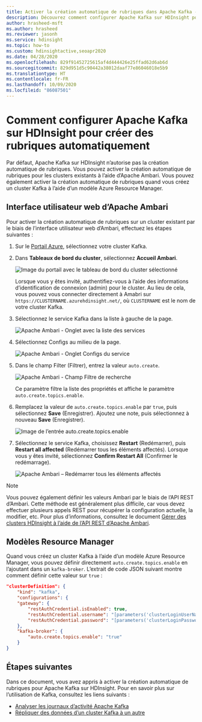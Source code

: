 ```yaml
---
title: Activer la création automatique de rubriques dans Apache Kafka - Azure HDInsight
description: Découvrez comment configurer Apache Kafka sur HDInsight pour créer des rubriques automatiquement. Vous pouvez configurer Kafka en définissant `auto.create.topics.enable` sur la valeur True par le biais d’Ambari. Vous pouvez également le faire pendant la création du cluster par le biais de PowerShell ou de modèles Resource Manager.
author: hrasheed-msft
ms.author: hrasheed
ms.reviewer: jasonh
ms.service: hdinsight
ms.topic: how-to
ms.custom: hdinsightactive,seoapr2020
ms.date: 04/28/2020
ms.openlocfilehash: 829f91452725615af4d444426e25ffad62d6ab6d
ms.sourcegitcommit: 829d951d5c90442a38012daaf77e86046018e5b9
ms.translationtype: HT
ms.contentlocale: fr-FR
ms.lasthandoff: 10/09/2020
ms.locfileid: "86087501"
---
```

# <a name="how-to-configure-apache-kafka-on-hdinsight-to-automatically-create-topics"></a>Comment configurer Apache Kafka sur HDInsight pour créer des rubriques automatiquement

Par défaut, Apache Kafka sur HDInsight n’autorise pas la création automatique de rubriques. Vous pouvez activer la création automatique de rubriques pour les clusters existants à l’aide d’Apache Ambari. Vous pouvez également activer la création automatique de rubriques quand vous créez un cluster Kafka à l’aide d’un modèle Azure Resource Manager.

## <a name="apache-ambari-web-ui"></a>Interface utilisateur web d’Apache Ambari

Pour activer la création automatique de rubriques sur un cluster existant par le biais de l’interface utilisateur web d’Ambari, effectuez les étapes suivantes :

1. Sur le [Portail Azure](https://portal.azure.com), sélectionnez votre cluster Kafka.

1. Dans **Tableaux de bord du cluster**, sélectionnez **Accueil Ambari**.

    ![Image du portail avec le tableau de bord du cluster sélectionné](./media/apache-kafka-auto-create-topics/azure-portal-cluster-dashboard-ambari.png)

    Lorsque vous y êtes invité, authentifiez-vous à l’aide des informations d’identification de connexion (admin) pour le cluster. Au lieu de cela, vous pouvez vous connecter directement à Amabri sur `https://CLUSTERNAME.azurehdinsight.net/`, où `CLUSTERNAME` est le nom de votre cluster Kafka.

1. Sélectionnez le service Kafka dans la liste à gauche de la page.

    ![Apache Ambari - Onglet avec la liste des services](./media/apache-kafka-auto-create-topics/hdinsight-service-list.png)

1. Sélectionnez Configs au milieu de la page.

    ![Apache Ambari - Onglet Configs du service](./media/apache-kafka-auto-create-topics/hdinsight-service-config.png)

1. Dans le champ Filter (Filtrer), entrez la valeur `auto.create`.

    ![Apache Ambari - Champ Filtre de recherche](./media/apache-kafka-auto-create-topics/hdinsight-filter-field.png)

    Ce paramètre filtre la liste des propriétés et affiche le paramètre `auto.create.topics.enable`.

1. Remplacez la valeur de `auto.create.topics.enable` par `true`, puis sélectionnez **Save** (Enregistrer). Ajoutez une note, puis sélectionnez à nouveau **Save** (Enregistrer).

    ![Image de l’entrée auto.create.topics.enable](./media/apache-kafka-auto-create-topics/auto-create-topics-enable.png)

1. Sélectionnez le service Kafka, choisissez __Restart__ (Redémarrer), puis __Restart all affected__ (Redémarrer tous les éléments affectés). Lorsque vous y êtes invité, sélectionnez __Confirm Restart All__ (Confirmer le redémarrage).

    ![`Apache Ambari – Redémarrer tous les éléments affectés`](./media/apache-kafka-auto-create-topics/restart-all-affected.png)

> [!NOTE]  
> Vous pouvez également définir les valeurs Ambari par le biais de l’API REST d’Ambari. Cette méthode est généralement plus difficile, car vous devez effectuer plusieurs appels REST pour récupérer la configuration actuelle, la modifier, etc. Pour plus d’informations, consultez le document [Gérer des clusters HDInsight à l’aide de l’API REST d’Apache Ambari](../hdinsight-hadoop-manage-ambari-rest-api.md).

## <a name="resource-manager-templates"></a>Modèles Resource Manager

Quand vous créez un cluster Kafka à l’aide d’un modèle Azure Resource Manager, vous pouvez définir directement `auto.create.topics.enable` en l’ajoutant dans un `kafka-broker`. L’extrait de code JSON suivant montre comment définir cette valeur sur `true` :

```json
"clusterDefinition": {
    "kind": "kafka",
    "configurations": {
    "gateway": {
        "restAuthCredential.isEnabled": true,
        "restAuthCredential.username": "[parameters('clusterLoginUserName')]",
        "restAuthCredential.password": "[parameters('clusterLoginPassword')]"
    },
    "kafka-broker": {
        "auto.create.topics.enable": "true"
    }
}
```

## <a name="next-steps"></a>Étapes suivantes

Dans ce document, vous avez appris à activer la création automatique de rubriques pour Apache Kafka sur HDInsight. Pour en savoir plus sur l’utilisation de Kafka, consultez les liens suivants :

* [Analyser les journaux d’activité Apache Kafka](apache-kafka-log-analytics-operations-management.md)
* [Répliquer des données d’un cluster Kafka à un autre](apache-kafka-mirroring.md)

